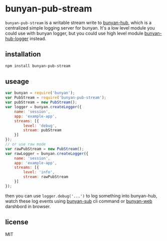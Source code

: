 # bunyan-pub-stream
`bunyan-pub-stream` is a writable stream write to [bunyan-hub](https://undozen.github.io/bunyan-hub), which is a centralized simple logging server for bunyan. It's a low level module you could use with bunyan logger, but you could use high level module [bunyan-hub-logger](https://github.com/undoZen/bunyan-hub-logger) instead.

## installation

```bash
npm install bunyan-pub-stream
```

## useage

```javascript
var bunyan = require('bunyan');
var PubStream = require('bunyan-pub-stream');
var pubStream = new PubStream();
var logger = bunyan.createLogger({
    name: 'session',
    app: 'example-app',
    streams: [{
        level: 'debug',
        stream: pubStream
    }]
});
// or use raw mode
var rawPubStream = new PubStream();
var rawLogger = bunyan.createLogger({
    name: 'session',
    app: 'example-app',
    streams: [{
        level: 'info',
        stream: rawPubStream
    }]
});
```

then you can use `logger.debug('...')` to log something into bunyan-hub, watch these log events using [bunyan-sub](https://github.com/undoZen/bunyan-sub) cli command or [bunyan-web](https://github.com/undoZen/bunyan-web) darshbord in browser.

## license
MIT
